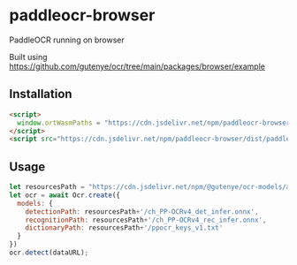 # paddleocr-browser

PaddleOCR running on browser

Built using <https://github.com/gutenye/ocr/tree/main/packages/browser/example>

## Installation

```html
<script>
  window.ortWasmPaths = "https://cdn.jsdelivr.net/npm/paddleocr-browser/dist/"
</script>
<script src="https://cdn.jsdelivr.net/npm/paddleocr-browser/dist/paddleocr.js"></script>
```

## Usage



```js
let resourcesPath = "https://cdn.jsdelivr.net/npm/@gutenye/ocr-models/assets";
let ocr = await Ocr.create({
  models: {
    detectionPath: resourcesPath+'/ch_PP-OCRv4_det_infer.onnx',
    recognitionPath: resourcesPath+'/ch_PP-OCRv4_rec_infer.onnx',
    dictionaryPath: resourcesPath+'/ppocr_keys_v1.txt'
  }
})
ocr.detect(dataURL);
```
